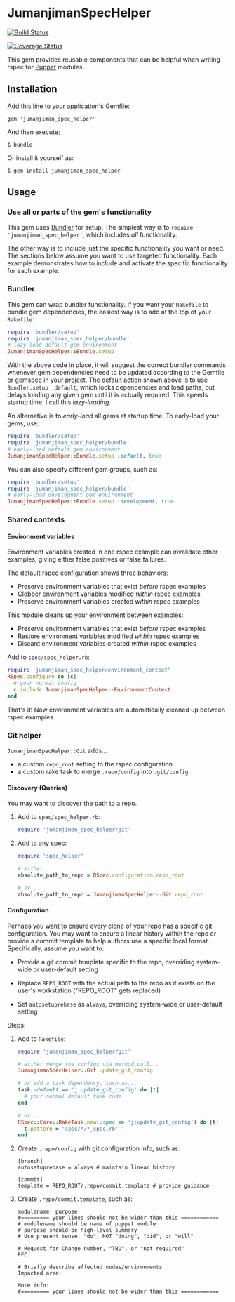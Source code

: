 # JumanjimanSpecHelper

[![Build Status](https://travis-ci.org/jumanjiman/jumanjiman_spec_helper.png?branch=master)](https://travis-ci.org/jumanjiman/jumanjiman_spec_helper)

[![Coverage Status](https://coveralls.io/repos/jumanjiman/jumanjiman_spec_helper/badge.png?branch=master)](https://coveralls.io/r/jumanjiman/jumanjiman_spec_helper)

This gem provides reusable components that can be helpful when
writing rspec for [Puppet](https://puppetlabs.com/puppet/what-is-puppet/)
modules.

## Installation

Add this line to your application's Gemfile:

    gem 'jumanjiman_spec_helper'

And then execute:

    $ bundle

Or install it yourself as:

    $ gem install jumanjiman_spec_helper

## Usage

### Use all or parts of the gem's functionality

This gem uses [Bundler](http://gembundler.com/) for setup.
The simplest way is to `require 'jumanjiman_spec_helper'`,
which includes *all* functionality.

The other way is to include just the specific functionality
you want or need. The sections below assume you want to use
targeted functionality. Each example demonstrates how to include
and activate the specific functionality for each example.

### Bundler

This gem can wrap bundler functionality. If you want your
`Rakefile` to bundle gem dependencies, the easiest way is to
add at the top of your `Rakefile`:

```ruby
require 'bundler/setup'
require 'jumanjiman_spec_helper/bundle'
# lazy-load default gem environment
JumanjimanSpecHelper::Bundle.setup
```

With the above code in place, it will suggest the correct bundler
commands whenever gem dependencies need to be updated according
to the Gemfile or gemspec in your project. The default action
shown above is to use `Bundler.setup :default`, which locks
dependencies and load paths, but delays loading any given gem
until it is actually required. This speeds startup time.
I call this *lazy-loading*.

An alternative is to *early-load* all gems at startup time.
To early-load your gems, use:

```ruby
require 'bundler/setup'
require 'jumanjiman_spec_helper/bundle'
# early-load default gem environment
JumanjimanSpecHelper::Bundle.setup :default, true
```

You can also specify different gem groups, such as:

```ruby
require 'bundler/setup'
require 'jumanjiman_spec_helper/bundle'
# early-load development gem environment
JumanjimanSpecHelper::Bundle.setup :development, true
```

### Shared contexts

#### Environment variables

Environment variables created in one rspec example can invalidate
other examples, giving either false positives or false failures.

The default rspec configuration shows three behaviors:

* Preserve environment variables that exist *before* rspec examples
* Clobber environment variables modified *within* rspec examples
* Preserve environment variables created *within* rspec examples

This module cleans up your environment between examples:

* Preserve environment variables that exist *before* rspec examples
* Restore environment variables modified *within* rspec examples
* Discard environment variables created *within* rspec examples

Add to `spec/spec_helper.rb`:

```ruby
require 'jumanjiman_spec_helper/environment_context'
RSpec.configure do |c|
  # your normal config
  c.include JumanjimanSpecHelper::EnvironmentContext
end
```

That's it! Now environment variables are automatically
cleaned up between rspec examples.

### Git helper

`JumanjimanSpecHelper::Git` adds...

* a custom `repo_root` setting to the rspec configuration
* a custom rake task to merge `.repo/config` into `.git/config`

#### Discovery (Queries)

You may want to discover the path to a repo.

1. Add to `spec/spec_helper.rb`:

   ```ruby
   require 'jumanjiman_spec_helper/git'
   ```

2. Add to any spec:

   ```ruby
   require 'spec_helper'

   # either...
   absolute_path_to_repo = RSpec.configuration.repo_root

   # or...
   absolute_path_to_repo = JumanjimanSpecHelper::Git.repo_root
   ```

#### Configuration

Perhaps you want to ensure every clone of your repo has
a specific git configuration. You may want to ensure a
linear history within the repo or provide a commit template
to help authors use a specific local format. Specifically,
assume you want to:

* Provide a git commit template specific to the repo,
  overriding system-wide or user-default setting

* Replace `REPO_ROOT` with the actual path to the repo as it
  exists on the user's workstation ("REPO_ROOT" gets replaced)

* Set `autosetuprebase` as `always`,
  overriding system-wide or user-default setting

Steps:

1. Add to `Rakefile`:

   ```ruby
   require 'jumanjiman_spec_helper/git'

   # either merge the configs via method call...
   JumanjimanSpecHelper::Git.update_git_config

   # or add a task dependency, such as...
   task :default => 'j:update_git_config' do |t|
     # your normal default task code
   end

   # or...
   RSpec::Core::RakeTask.new(:spec => 'j:update_git_config') do |t|
     t.pattern = 'spec/*/*_spec.rb'
   end
   ```

2. Create `.repo/config` with git configuration info, such as:

   ```
   [branch]
   autosetuprebase = always # maintain linear history

   [commit]
   template = REPO_ROOT/.repo/commit.template # provide guidance
   ```

3. Create `.repo/commit.template`, such as:

   ```
   modulename: purpose
   #========= your lines should not be wider than this ============
   # modulename should be name of puppet module
   # purpose should be high-level summary
   # Use present tense: "do"; NOT "doing", "did", or "will"

   # Request for Change number, "TBD", or "not required"
   RFC:

   # Briefly describe affected nodes/environments
   Impacted area:

   More info:
   #========= your lines should not be wider than this ============
   ```
